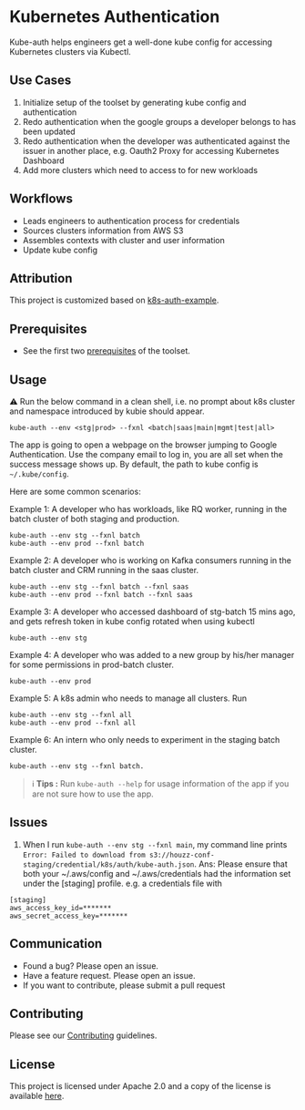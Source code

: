 # Kubernetes Authentication

Kube-auth helps engineers get a well-done kube config for accessing Kubernetes clusters via Kubectl.

## Use Cases
1. Initialize setup of the toolset by generating kube config and authentication
2. Redo authentication when the google groups a developer belongs to has been updated
3. Redo authentication when the developer was authenticated against the issuer in another place, e.g. Oauth2 Proxy for accessing Kubernetes Dashboard
4. Add more clusters which need to access to for new workloads  

## Workflows
* Leads engineers to authentication process for credentials
* Sources clusters information from AWS S3
* Assembles contexts with cluster and user information
* Update kube config

## Attribution
This project is customized based on [k8s-auth-example](https://github.com/pusher/k8s-auth-example).

## Prerequisites

* See the first two [prerequisites](https://github.com/Houzz/kube-atlas/tree/master/infra/toolset/README.md#prerequisites) of the toolset. 

## Usage

:warning: Run the below command in a clean shell, i.e. no prompt about k8s cluster and namespace introduced by kubie should appear.     

```
kube-auth --env <stg|prod> --fxnl <batch|saas|main|mgmt|test|all> 
```
The app is going to open a webpage on the browser jumping to Google Authentication. Use the company email to log in, you are all set when the success message shows up. By default, the path to kube config is `~/.kube/config`.

Here are some common scenarios:

Example 1: A developer who has workloads, like RQ worker, running in the batch cluster of both staging and production. 
```
kube-auth --env stg --fxnl batch
kube-auth --env prod --fxnl batch
```

Example 2: A developer who is working on Kafka consumers running in the batch cluster and CRM running in the saas cluster. 
```
kube-auth --env stg --fxnl batch --fxnl saas
kube-auth --env prod --fxnl batch --fxnl saas
```

Example 3: A developer who accessed dashboard of stg-batch 15 mins ago, and gets refresh token in kube config rotated when using kubectl  
```
kube-auth --env stg
```

Example 4: A developer who was added to a new group by his/her manager for some permissions in prod-batch cluster. 
```
kube-auth --env prod
```

Example 5: A k8s admin who needs to manage all clusters. Run 
```
kube-auth --env stg --fxnl all
kube-auth --env prod --fxnl all
```

Example 6: An intern who only needs to experiment in the staging batch cluster.
```
kube-auth --env stg --fxnl batch.
```

> :information_source: **Tips :** Run `kube-auth --help` for usage information of the app if you are not sure how to use the app.

## Issues
1. When I run `kube-auth --env stg --fxnl main`, my command line prints `Error: Failed to download from s3://houzz-conf-staging/credential/k8s/auth/kube-auth.json`.
Ans:
Please ensure that both your ~/.aws/config and ~/.aws/credentials had the information set under the [staging] profile.
e.g. a credentials file with
```
[staging]
aws_access_key_id=*******
aws_secret_access_key=*******
```

## Communication

* Found a bug? Please open an issue.
* Have a feature request. Please open an issue.
* If you want to contribute, please submit a pull request

## Contributing
Please see our [Contributing](CONTRIBUTING.md) guidelines.

## License
This project is licensed under Apache 2.0 and a copy of the license is available [here](LICENSE).
